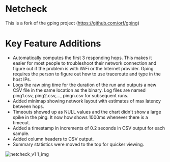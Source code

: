 # Netcheck
This is a fork of the gping project (https://github.com/orf/gping)

# Key Feature Additions
* Automatically computes the first 3 responding hops. This makes it easier for most people to troubleshoot their network connection and figure out if the problem is with WiFi or the Internet provider. Gping requires the person to figure out how to use traceroute and type in the host IPs.
* Logs the raw ping time for the duration of the run and outputs a new CSV file in the same location as the binary. Log files are named ping1.csv, ping2.csv,..., pingn.csv for subsequent runs.
* Added minimap showing network layout with estimates of max latency between hops.
* Timeouts showed up as NULL values and the chart didn't show a large spike in the ping.  It now how shows 1000ms whenever there is a timeout.
* Added a timestamp in increments of 0.2 seconds in CSV output for each sample.
* Added column headers to CSV output.
* Summary statistics were moved to the top for quicker viewing.

![netcheck_v1 1_img](https://user-images.githubusercontent.com/78395223/131278304-c9fd15eb-28ec-4707-9899-7f432622fd40.png)
